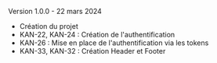 Version 1.0.0 - 22 mars 2024

- Création du projet
- KAN-22, KAN-24 : Création de l'authentification
- KAN-26 : Mise en place de l'authentification via les tokens 
- KAN-33, KAN-32 : Création Header et Footer
